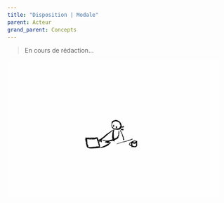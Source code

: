 ```yaml
---
title: "Disposition | Modale"
parent: Acteur
grand_parent: Concepts
---
```



> En cours de rédaction...

![SynApps](../../assets/under-progress.gif)
